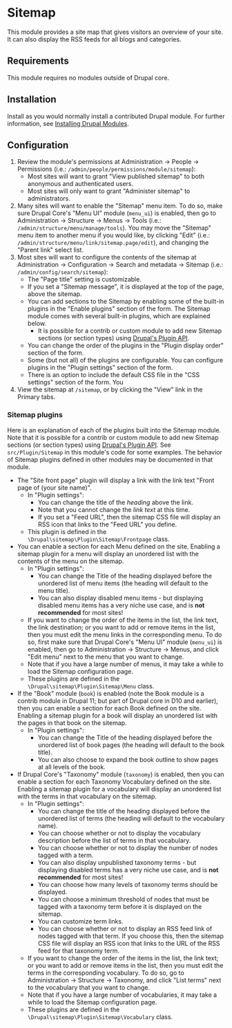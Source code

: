 # Sitemap

This module provides a site map that gives visitors an overview of your site. It
can also display the RSS feeds for all blogs and categories.


## Requirements

This module requires no modules outside of Drupal core.


## Installation

Install as you would normally install a contributed Drupal module. For further
information, see
[Installing Drupal Modules](https://www.drupal.org/docs/extending-drupal/installing-drupal-modules).


## Configuration

1. Review the module's permissions at Administration -> People -> Permissions
   (i.e.: `/admin/people/permissions/module/sitemap`):
    - Most sites will want to grant "View published sitemap" to both anonymous
        and authenticated users.
    - Most sites will only want to grant "Administer sitemap" to administrators.
2. Many sites will want to enable the "Sitemap" menu item. To do so, make sure
    Drupal Core's "Menu UI" module (`menu_ui`) is enabled, then go to
    Administration -> Structure -> Menus -> Tools
    (i.e.: `/admin/structure/menu/manage/tools`). You may move the "Sitemap"
    menu item to another menu if you would like, by clicking "Edit" (i.e.:
    `/admin/structure/menu/link/sitemap.page/edit`), and changing the "Parent
    link" select list.
3. Most sites will want to configure the contents of the sitemap at
    Administration -> Configuration -> Search and metadata -> Sitemap (i.e.:
    `/admin/config/search/sitemap`):
    - The "Page title" setting is customizable.
    - If you set a "Sitemap message", it is displayed at the top of the page,
        above the sitemap.
    - You can add sections to the Sitemap by enabling some of the built-in
        plugins in the "Enable plugins" section of the form. The Sitemap module
        comes with several built-in plugins, which are explained below.
        - It is possible for a contrib or custom module to add new Sitemap
        sections (or section types) using
        [Drupal's Plugin API](https://www.drupal.org/docs/drupal-apis/plugin-api/plugin-api-overview).
    - You can change the order of the plugins in the "Plugin display order"
        section of the form.
    - Some (but not all) of the plugins are configurable. You can configure
        plugins in  the "Plugin settings" section of the form.
    - There is an option to include the default CSS file in the "CSS settings"
        section of the form. You
4. View the sitemap at `/sitemap`, or by clicking the "View" link in the Primary
    tabs.


### Sitemap plugins

Here is an explanation of each of the plugins built into the Sitemap module.
Note that it is possible for a contrib or custom module to add new Sitemap
sections (or section types) using
[Drupal's Plugin API](https://www.drupal.org/docs/drupal-apis/plugin-api/plugin-api-overview).
See `src/Plugin/Sitemap` in this module's code for some examples. The behavior
of Sitemap plugins defined in other modules may be documented in that module.

- The "Site front page" plugin will display a link with the link text
    "Front page of (your site name)".
    - In "Plugin settings":
        - You can change the title of the _heading_ above the link.
        - Note that you cannot change the _link text_ at this time.
        - If you set a "Feed URL", then the sitemap CSS file will display an RSS
            icon that links to the "Feed URL" you define.
    - This plugin is defined in the `\Drupal\sitemap\Plugin\Sitemap\Frontpage`
        class.
- You can enable a section for each Menu defined on the site. Enabling a sitemap
    plugin for a menu will display an unordered list with the contents of the
    menu on the sitemap.
    - In "Plugin settings":
        - You can change the Title of the heading displayed before the unordered
            list of menu items (the heading will default to the menu title).
        - You can also display disabled menu items - but displaying disabled
            menu items has a very niche use case, and is **not recommended** for
            most sites!
    - If you want to change the order of the items in the list, the link text,
        the link destination; or you want to add or remove items in the list,
        then you must edit the menu links in the corresponding menu. To do so,
        first make sure that Drupal Core's "Menu UI" module (`menu_ui`) is
        enabled, then go to Administration -> Structure -> Menus, and click
        "Edit menu" next to the menu that you want to change.
    - Note that if you have a large number of menus, it may take a while to load
        the Sitemap configuration page.
    - These plugins are defined in the `\Drupal\sitemap\Plugin\Sitemap\Menu`
        class.
- If the "Book" module (`book`) is enabled (note the Book module is a contrib
    module in Drupal 11; but part of Drupal core in D10 and earlier), then you
    can enable a section for each Book defined on the site. Enabling a sitemap
    plugin for a book will display an unordered list with the pages in that book
    on the sitemap.
    - In "Plugin settings":
        - You can change the Title of the heading displayed before the unordered
            list of book pages (the heading will default to the book title).
        - You can also choose to expand the book outline to show pages at all
            levels of the book.
- If Drupal Core's "Taxonomy" module (`taxonomy`) is enabled, then you can
    enable a section for each Taxonomy Vocabulary defined on the site. Enabling
    a sitemap plugin for a vocabulary will display an unordered list with the
    terms in that vocabulary on the sitemap.
    - In "Plugin settings":
        - You can change the title of the heading displayed before the unordered
            list of terms (the heading will default to the vocabulary name).
        - You can choose whether or not to display the vocabulary description
            before the list of terms in that vocabulary.
        - You can choose whether or not to display the number of nodes tagged
            with a term.
        - You can also display unpublished taxonomy terms - but displaying
            disabled terms has a very niche use case, and is **not recommended**
            for most sites!
        - You can choose how many levels of taxonomy terms should be displayed.
        - You can choose a minimum threshold of nodes that must be tagged with a
            taxonomy term before it is displayed on the sitemap.
        - You can customize term links.
        - You can choose whether or not to display an RSS feed link of nodes
            tagged with that term. If you choose this, then the sitemap CSS file
            will display an RSS icon that links to the URL of the RSS feed for
            that taxonomy term.
    - If you want to change the order of the items in the list, the link text;
        or you want to add or remove items in the list, then you must edit the
        terms in the corresponding vocabulary. To do so, go to Administration ->
        Structure -> Taxonomy, and click "List terms" next to the vocabulary
        that you want to change.
    - Note that if you have a large number of vocabularies, it may take a while
       to load the Sitemap configuration page.
    - These plugins are defined in the
        `\Drupal\sitemap\Plugin\Sitemap\Vocabulary` class.
